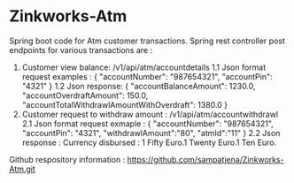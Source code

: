 # Zinkworks-Atm
Spring boot code for Atm customer transactions.
Spring rest controller post endpoints for various transactions are :
1. Customer view balance: /v1/api/atm/accountdetails
  1.1 Json format request  examples :
    {
    "accountNumber": "987654321",
    "accountPin": "4321"
     }
  1.2 Json response:
     {
    "accountBalanceAmount": 1230.0,
    "accountOverdraftAmount": 150.0,
    "accountTotalWithdrawlAmountWithOverdraft": 1380.0
   } 
2. Customer request to withdraw amount : /v1/api/atm/accountwithdrawl
  2.1 Json format request exmaple :
    {
    "accountNumber": "987654321",
    "accountPin": "4321",
    "withdrawlAmount":"80",
    "atmId":"11"
    }
  2.2 Json response :
     Currency disbursed : 1 Fifty Euro.1 Twenty Euro.1 Ten Euro.

Github respository information : https://github.com/sampatjena/Zinkworks-Atm.git

